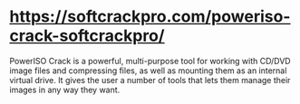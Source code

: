 # https://softcrackpro.com/poweriso-crack-softcrackpro/
PowerISO Crack is a powerful, multi-purpose tool for working with CD/DVD image files and compressing files, as well as mounting them as an internal virtual drive. It gives the user a number of tools that lets them manage their images in any way they want.
